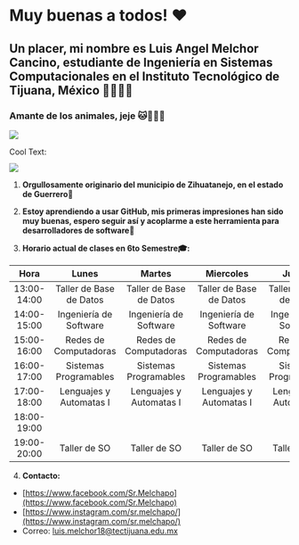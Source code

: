 # Muy buenas a todos! ♥
## Un placer, mi nombre es Luis Angel Melchor Cancino, estudiante de Ingeniería en Sistemas Computacionales en el Instituto Tecnológico de Tijuana, México :student::mexico:
### Amante de los animales, jeje :cat::hamster::dog::rabbit:
![](https://media1.tenor.com/images/758f88d49d8e2b31fd46b420d8f0fbe5/tenor.gif?itemid=14462866)

<a href="http://cooltext.com" target="_top"><img src="https://cooltext.com/images/ct_pixel.gif" width="80" height="15" alt="Cool Text: Logo and Graphics Generator" border="0" /></a>

![](https://images.cooltext.com/5466535.png)

1. **Orgullosamente originario del municipio de Zihuatanejo, en el estado de Guerrero:ocean:**

2. **Estoy aprendiendo a usar GitHub, mis primeras impresiones han sido muy buenas, espero seguir así y acoplarme a este herramienta para desarrolladores de software:hugs:**

3. **Horario actual de clases en 6to Semestre:mortar_board::**

|     Hora     |           Lunes          |          Martes          |         Miercoles        |          Jueves          |          Viernes         |
|:------------:|:------------------------:|:------------------------:|:------------------------:|:------------------------:|:------------------------:|
| 13:00- 14:00 | Taller de  Base de Datos | Taller de  Base de Datos | Taller de  Base de Datos | Taller de  Base de Datos |                          |
| 14:00- 15:00 |  Ingeniería de Software  |  Ingeniería de Software  |  Ingeniería de Software  |  Ingeniería de Software  |  Ingeniería de Software  |
| 15:00- 16:00 |   Redes de Computadoras  |   Redes de Computadoras  |   Redes de Computadoras  |   Redes de Computadoras  |   Redes de Computadoras  |
| 16:00- 17:00 |   Sistemas Programables  |   Sistemas Programables  |   Sistemas Programables  |   Sistemas Programables  |                          |
| 17:00- 18:00 | Lenguajes y  Automatas I | Lenguajes y  Automatas I | Lenguajes y  Automatas I | Lenguajes y  Automatas I | Lenguajes y  Automatas I |
| 18:00- 19:00 |                          |                          |                          |                          |                          |
| 19:00- 20:00 |       Taller de SO       |       Taller de SO       |       Taller de SO       |       Taller de SO       |       Taller de SO       |

4. **Contacto:**
- [https://www.facebook.com/Sr.Melchapo](https://www.facebook.com/Sr.Melchapo)
- [https://www.instagram.com/sr.melchapo/](https://www.instagram.com/sr.melchapo/)
- Correo: luis.melchor18@tectijuana.edu.mx

<!--
**MelchorLuis/MelchorLuis** is a ✨ _special_ ✨ repository because its `README.md` (this file) appears on your GitHub profile.

Here are some ideas to get you started:

- 🔭 I’m currently working on ...
- 🌱 I’m currently learning ...
- 👯 I’m looking to collaborate on ...
- 🤔 I’m looking for help with ...
- 💬 Ask me about ...
- 📫 How to reach me: ...
- 😄 Pronouns: ...
- ⚡ Fun fact: ...
-->
